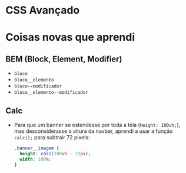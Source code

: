 # CSS Avançado

# Coisas novas que aprendi

## BEM (Block, Element, Modifier)

* `bloco`
* `bloco__elemento`
* `bloco--modificador`
* `bloco__elemento--modificador`

## Calc

* Para que um banner se estendesse por toda a tela (`height: 100vh;`), mas desconsiderasse a altura da navbar, aprendi a usar a função `calc();` para subtrair 72 pixels:

  ```css
  .banner__imagem {
    height: calc(100vh - 72px);
    width: 100%;
  }
  ```

  